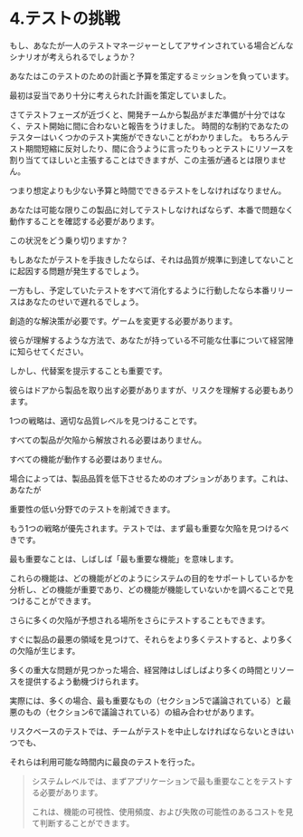 # 4.テストの挑戦

もし、あなたが一人のテストマネージャーとしてアサインされている場合どんなシナリオが考えられるでしょうか？

あなたはこのテストのための計画と予算を策定するミッションを負っています。

最初は妥当であり十分に考えられた計画を策定していました。

さてテストフェーズが近づくと、開発チームから製品がまだ準備が十分ではなく、テスト開始に間に合わないと報告をうけました。 時間的な制約であなたのテスターはいくつかのテスト実施ができないことがわかりました。 もちろんテスト期間短縮に反対したり、間に合うように言ったりもっとテストにリソースを割り当ててほしいと主張することはできますが、この主張が通るとは限りません。

つまり想定よりも少ない予算と時間でできるテストをしなければなりません。

あなたは可能な限りこの製品に対してテストしなければならず、本番で問題なく動作することを確認する必要があります。

この状況をどう乗り切りますか？

もしあなたがテストを手抜きしたならば、それは品質が規準に到達してないことに起因する問題が発生するでしょう。

一方もし、予定していたテストをすべて消化するように行動したなら本番リリースはあなたのせいで遅れるでしょう。

創造的な解決策が必要です。ゲームを変更する必要があります。

彼らが理解するような方法で、あなたが持っている不可能な仕事について経営陣に知らせてください。

しかし、代替案を提示することも重要です。

彼らはドアから製品を取り出す必要がありますが、リスクを理解する必要もあります。

1つの戦略は、適切な品質レベルを見つけることです。

すべての製品が欠陥から解放される必要はありません。

すべての機能が動作する必要はありません。

場合によっては、製品品質を低下させるためのオプションがあります。これは、あなたが

重要性の低い分野でのテストを削減できます。

もう1つの戦略が優先されます。テストでは、まず最も重要な欠陥を見つけるべきです。

最も重要なことは、しばしば「最も重要な機能」を意味します。

これらの機能は、どの機能がどのようにシステムの目的をサポートしているかを分析し、どの機能が重要であり、どの機能が機能していないかを調べることで見つけることができます。

さらに多くの欠陥が予想される場所をさらにテストすることもできます。

すぐに製品の最悪の領域を見つけて、それらをより多くテストすると、より多くの欠陥が生じます。

多くの重大な問題が見つかった場合、経営陣はしばしばより多くの時間とリソースを提供するよう動機づけられます。

実際には、多くの場合、最も重要なもの（セクション5で議論されている）と最悪のもの（セクション6で議論されている）の組み合わせがあります。

リスクベースのテストでは、チームがテストを中止しなければならないときはいつでも、

それらは利用可能な時間内に最良のテストを行った。

> システムレベルでは、まずアプリケーションで最も重要なことをテストする必要があります。
>
> これは、機能の可視性、使用頻度、および失敗の可能性のあるコストを見て判断することができます。



